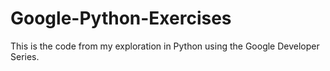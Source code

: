 # Google-Python-Exercises
This is the code from my exploration in Python using the Google Developer Series.
